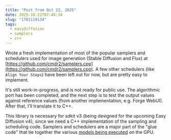 ```yaml
---
title: "Post from Oct 22, 2025"
date: 2025-10-22T07:45:34
slug: "1761119134"
tags:
  - easydiffusion
  - samplers
  - c++
---
```


Wrote a fresh implementation of most of the popular samplers and schedulers used for image generation (Stable Diffusion and Flux) at [https://github.com/cmdr2/samplers.cpp](https://github.com/cmdr2/samplers.cpp). A few other schedulers (like `Align Your Steps`) have been left out for now, but are pretty easy to implement.

It's still work-in-progress, and is not ready for public use. The algorithmic port has been completed, and the next step is to test the output values against reference values (from another implementation, e.g. Forge WebUI). After that, I'll translate it to C++.

This library is necessary for sdkit v3 (being designed for the upcoming Easy Diffusion v4), since we need a C++ implementation of the sampling and scheduling code. Samplers and schedulers are a major part of the "glue code" that tie together the various [models being executed](https://cmdr2.github.io/notes/2025/10/1760088945/) on the GPU.